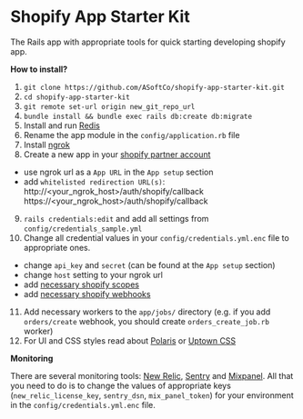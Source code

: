 # Shopify App Starter Kit

The Rails app with appropriate tools for quick starting developing shopify app.

**How to install?**

1. `git clone https://github.com/ASoftCo/shopify-app-starter-kit.git`
2. `cd shopify-app-starter-kit`
3. `git remote set-url origin new_git_repo_url`
4. `bundle install && bundle exec rails db:create db:migrate`
5. Install and run [Redis](https://redis.io/download)
6. Rename the app module in the `config/application.rb` file
7. Install [ngrok](https://ngrok.com/)
8. Create a new app in your [shopify partner account](https://partners.shopify.com/organizations)  
  - use ngrok url as a `App URL` in the `App setup` section  
  - add `whitelisted redirection URL(s)`:  
    http://<your_ngrok_host>/auth/shopify/callback  
    https://<your_ngrok_host>/auth/shopify/callback  
9. `rails credentials:edit` and add all settings from `config/credentials_sample.yml`
10. Change all credential values in your `config/credentials.yml.enc` file to appropriate ones.
  - change `api_key` and `secret` (can be found at the `App setup` section)
  - change `host` setting to your ngrok url
  - add [necessary shopify scopes](https://help.shopify.com/api/getting-started/authentication/oauth#scopes)
  - add [necessary shopify webhooks](https://help.shopify.com/api/reference/webhook)
11. Add necessary workers to the `app/jobs/` directory (e.g. if you add `orders/create` webhook, you should create `orders_create_job.rb` worker)
12. For UI and CSS styles read about [Polaris](https://polaris.shopify.com/) or [Uptown CSS](http://www.uptowncss.com/)

**Monitoring**

There are several monitoring tools: [New Relic](https://newrelic.com), [Sentry](https://sentry.io) and [Mixpanel](https://mixpanel.com).
All that you need to do is to change the values of appropriate keys (`new_relic_license_key`, `sentry_dsn`, `mix_panel_token`) for your environment in the `config/credentials.yml.enc` file.
